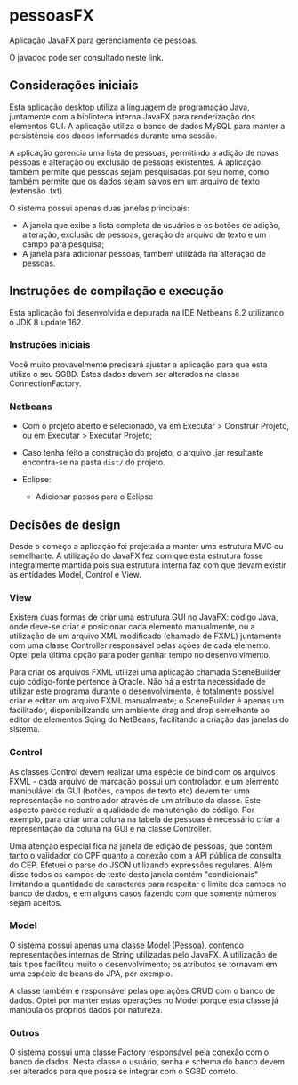 # pessoasFX
Aplicação JavaFX para gerenciamento de pessoas.

O javadoc pode ser consultado neste link.


## Considerações iniciais
Esta aplicação desktop utiliza a linguagem de programação Java, juntamente com a biblioteca interna JavaFX para renderização dos elementos GUI. A aplicação utiliza o banco de dados MySQL para manter a persistência dos dados informados durante uma sessão.

A aplicação gerencia uma lista de pessoas, permitindo a adição de novas pessoas e alteração ou exclusão de pessoas existentes. A aplicação também permite que pessoas sejam pesquisadas por seu nome, como também permite que os dados sejam salvos em um arquivo de texto (extensão .txt).

O sistema possui apenas duas janelas principais: 
* A janela que exibe a lista completa de usuários e os botões de adição, alteração, exclusão de pessoas, geração de arquivo de texto e um campo para pesquisa;
* A janela para adicionar pessoas, também utilizada na alteração de pessoas.

## Instruções de compilação e execução

Esta aplicação foi desenvolvida e depurada na IDE Netbeans 8.2 utilizando o JDK 8 update 162.

### Instruções iniciais
Você muito provavelmente precisará ajustar a aplicação para que esta utilize o seu SGBD. Estes dados devem ser alterados na classe ConnectionFactory.

### Netbeans
  - Com o projeto aberto e selecionado, vá em Executar > Construir Projeto, ou em Executar > Executar Projeto;
  - Caso tenha feito a construção do projeto, o arquivo .jar resultante encontra-se na pasta `dist/` do projeto.

- Eclipse: 
  - Adicionar passos para o Eclipse


## Decisões de design
Desde o começo a aplicação foi projetada a manter uma estrutura MVC ou semelhante. A utilização do JavaFX fez com que esta estrutura fosse integralmente mantida pois sua estrutura interna faz com que devam existir as entidades Model, Control e View.

### View
Existem duas formas de criar uma estrutura GUI no JavaFX: código Java, onde deve-se criar e posicionar cada elemento manualmente, ou a utilização de um arquivo XML modificado (chamado de FXML) juntamente com uma classe Controller responsável pelas ações de cada elemento. Optei pela última opção para poder ganhar tempo no desenvolvimento. 

Para criar os arquivos FXML utilizei uma aplicação chamada SceneBuilder cujo código-fonte pertence à Oracle. Não há a estrita necessidade de utilizar este programa durante o desenvolvimento, é totalmente possível criar e editar um arquivo FXML manualmente; o SceneBuilder é apenas um facilitador, disponibilizando um ambiente drag and drop semelhante ao editor de elementos Sqing do NetBeans, facilitando a criação das janelas do sistema.

### Control
As classes Control devem realizar uma espécie de bind com os arquivos FXML - cada arquivo de marcação possui um controlador, e um elemento manipulável da GUI (botões, campos de texto etc) devem ter uma representação no controlador através de um atributo da classe. Este aspecto parece reduzir a qualidade de manutenção do código. Por exemplo, para criar uma coluna na tabela de pessoas é necessário criar a representação da coluna na GUI e na classe Controller.

Uma atenção especial fica na janela de edição de pessoas, que contém tanto o validador do CPF quanto a conexão com a API pública de consulta do CEP. Efetuei o parse do JSON utilizando expressões regulares. Além disso todos os campos de texto desta janela contém "condicionais" limitando a quantidade de caracteres para respeitar o limite dos campos no banco de dados, e em alguns casos fazendo com que somente números sejam aceitos.

### Model
O sistema possui apenas uma classe Model (Pessoa), contendo representações internas de String utilizadas pelo JavaFX. A utilização de tais tipos facilitou muito o desenvolvimento; os atributos se tornavam em uma espécie de beans do JPA, por exemplo.

A classe também é responsável pelas operações CRUD com o banco de dados. Optei por manter estas operações no Model porque esta classe já manipula os próprios dados por natureza.

### Outros
O sistema possui uma classe Factory responsável pela conexão com o banco de dados. Nesta classe o usuário, senha e schema do banco devem ser alterados para que possa se integrar com o SGBD correto.